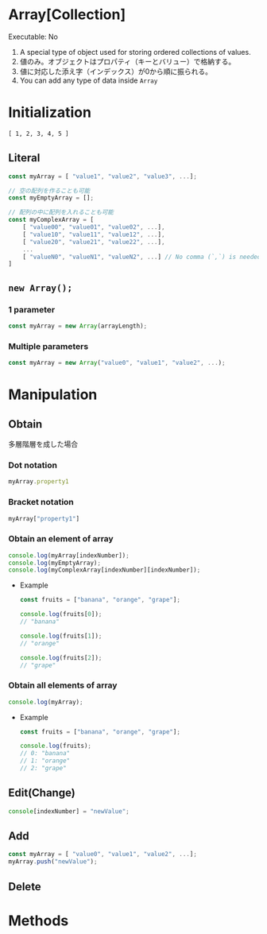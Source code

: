 # Array[Collection]

Executable: No

1. A special type of object used for storing ordered collections of values.
2. 値のみ。オブジェクトはプロパティ（キーとバリュー）で格納する。
3. 値に対応した添え字（インデックス）が0から順に振られる。 
4. You can add any type of data inside `Array`

# Initialization

`[ 1, 2, 3, 4, 5 ]`

## Literal

```jsx
const myArray = [ "value1", "value2", "value3", ...];

// 空の配列を作ることも可能
const myEmptyArray = [];

// 配列の中に配列を入れることも可能
const myComplexArray = [
	[ "value00", "value01", "value02", ...],
	[ "value10", "value11", "value12", ...],
	[ "value20", "value21", "value22", ...],
	...
	[ "valueN0", "valueN1", "valueN2", ...] // No comma (`,`) is needed after the last array element.
]
```

## `new Array();`

### 1 parameter

```jsx
const myArray = new Array(arrayLength);
```

### Multiple parameters

```jsx
const myArray = new Array("value0", "value1", "value2", ...);
```

# Manipulation

## Obtain

多層階層を成した場合

### Dot notation

```jsx
myArray.property1
```

### Bracket notation

```jsx
myArray["property1"]
```

### Obtain an element of array

```jsx
console.log(myArray[indexNumber]);
console.log(myEmptyArray);
console.log(myComplexArray[indexNumber][indexNumber]);
```

- Example
    
    ```jsx
    const fruits = ["banana", "orange", "grape"];
    
    console.log(fruits[0]);
    // "banana"
    
    console.log(fruits[1]);
    // "orange"
    
    console.log(fruits[2]);
    // "grape"
    ```
    

### Obtain all elements of array

```jsx
console.log(myArray);
```

- Example
    
    ```jsx
    const fruits = ["banana", "orange", "grape"];
    
    console.log(fruits);
    // 0: "banana"
    // 1: "orange"
    // 2: "grape"
    ```
    

## Edit(Change)

```jsx
console[indexNumber] = "newValue";
```

## Add

```jsx
const myArray = [ "value0", "value1", "value2", ...];
myArray.push("newValue");
```

## Delete

# Methods